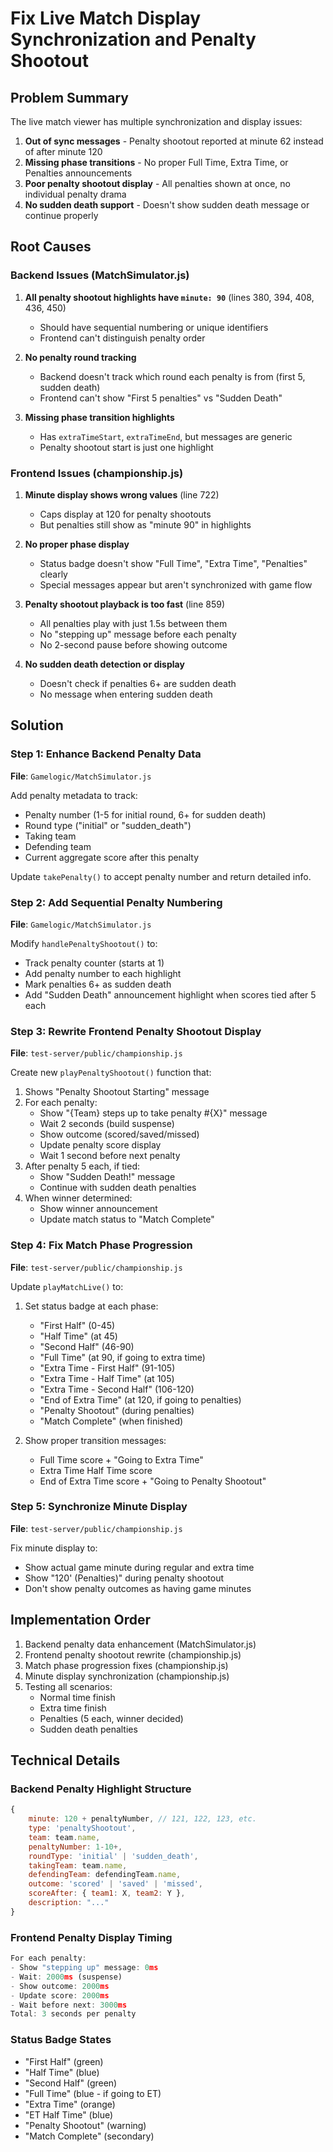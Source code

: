 # Fix Live Match Display Synchronization and Penalty Shootout

## Problem Summary

The live match viewer has multiple synchronization and display issues:

1. **Out of sync messages** - Penalty shootout reported at minute 62 instead of after minute 120
2. **Missing phase transitions** - No proper Full Time, Extra Time, or Penalties announcements
3. **Poor penalty shootout display** - All penalties shown at once, no individual penalty drama
4. **No sudden death support** - Doesn't show sudden death message or continue properly

## Root Causes

### Backend Issues (MatchSimulator.js)

1. **All penalty shootout highlights have `minute: 90`** (lines 380, 394, 408, 436, 450)
   - Should have sequential numbering or unique identifiers
   - Frontend can't distinguish penalty order

2. **No penalty round tracking** 
   - Backend doesn't track which round each penalty is from (first 5, sudden death)
   - Frontend can't show "First 5 penalties" vs "Sudden Death"

3. **Missing phase transition highlights**
   - Has `extraTimeStart`, `extraTimeEnd`, but messages are generic
   - Penalty shootout start is just one highlight

### Frontend Issues (championship.js)

1. **Minute display shows wrong values** (line 722)
   - Caps display at 120 for penalty shootouts
   - But penalties still show as "minute 90" in highlights

2. **No proper phase display**
   - Status badge doesn't show "Full Time", "Extra Time", "Penalties" clearly
   - Special messages appear but aren't synchronized with game flow

3. **Penalty shootout playback is too fast** (line 859)
   - All penalties play with just 1.5s between them
   - No "stepping up" message before each penalty
   - No 2-second pause before showing outcome

4. **No sudden death detection or display**
   - Doesn't check if penalties 6+ are sudden death
   - No message when entering sudden death

## Solution

### Step 1: Enhance Backend Penalty Data

**File**: `Gamelogic/MatchSimulator.js`

Add penalty metadata to track:
- Penalty number (1-5 for initial round, 6+ for sudden death)
- Round type ("initial" or "sudden_death")
- Taking team
- Defending team
- Current aggregate score after this penalty

Update `takePenalty()` to accept penalty number and return detailed info.

### Step 2: Add Sequential Penalty Numbering

**File**: `Gamelogic/MatchSimulator.js`

Modify `handlePenaltyShootout()` to:
- Track penalty counter (starts at 1)
- Add penalty number to each highlight
- Mark penalties 6+ as sudden death
- Add "Sudden Death" announcement highlight when scores tied after 5 each

### Step 3: Rewrite Frontend Penalty Shootout Display

**File**: `test-server/public/championship.js`

Create new `playPenaltyShootout()` function that:
1. Shows "Penalty Shootout Starting" message
2. For each penalty:
   - Show "{Team} steps up to take penalty #{X}" message
   - Wait 2 seconds (build suspense)
   - Show outcome (scored/saved/missed)
   - Update penalty score display
   - Wait 1 second before next penalty
3. After penalty 5 each, if tied:
   - Show "Sudden Death!" message
   - Continue with sudden death penalties
4. When winner determined:
   - Show winner announcement
   - Update match status to "Match Complete"

### Step 4: Fix Match Phase Progression

**File**: `test-server/public/championship.js`

Update `playMatchLive()` to:
1. Set status badge at each phase:
   - "First Half" (0-45)
   - "Half Time" (at 45)
   - "Second Half" (46-90)
   - "Full Time" (at 90, if going to extra time)
   - "Extra Time - First Half" (91-105)
   - "Extra Time - Half Time" (at 105)
   - "Extra Time - Second Half" (106-120)
   - "End of Extra Time" (at 120, if going to penalties)
   - "Penalty Shootout" (during penalties)
   - "Match Complete" (when finished)

2. Show proper transition messages:
   - Full Time score + "Going to Extra Time"
   - Extra Time Half Time score
   - End of Extra Time score + "Going to Penalty Shootout"

### Step 5: Synchronize Minute Display

**File**: `test-server/public/championship.js`

Fix minute display to:
- Show actual game minute during regular and extra time
- Show "120' (Penalties)" during penalty shootout
- Don't show penalty outcomes as having game minutes

## Implementation Order

1. Backend penalty data enhancement (MatchSimulator.js)
2. Frontend penalty shootout rewrite (championship.js)
3. Match phase progression fixes (championship.js)
4. Minute display synchronization (championship.js)
5. Testing all scenarios:
   - Normal time finish
   - Extra time finish
   - Penalties (5 each, winner decided)
   - Sudden death penalties

## Technical Details

### Backend Penalty Highlight Structure

```javascript
{
    minute: 120 + penaltyNumber, // 121, 122, 123, etc.
    type: 'penaltyShootout',
    team: team.name,
    penaltyNumber: 1-10+,
    roundType: 'initial' | 'sudden_death',
    takingTeam: team.name,
    defendingTeam: defendingTeam.name,
    outcome: 'scored' | 'saved' | 'missed',
    scoreAfter: { team1: X, team2: Y },
    description: "..."
}
```

### Frontend Penalty Display Timing

```javascript
For each penalty:
- Show "stepping up" message: 0ms
- Wait: 2000ms (suspense)
- Show outcome: 2000ms
- Update score: 2000ms
- Wait before next: 3000ms
Total: 3 seconds per penalty
```

### Status Badge States

- "First Half" (green)
- "Half Time" (blue)
- "Second Half" (green)
- "Full Time" (blue - if going to ET)
- "Extra Time" (orange)
- "ET Half Time" (blue)
- "Penalty Shootout" (warning)
- "Match Complete" (secondary)

